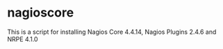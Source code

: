 # nagioscore
This is a script for installing Nagios Core 4.4.14, Nagios Plugins 2.4.6 and NRPE 4.1.0

